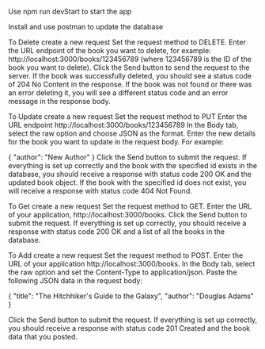 Use npm run devStart to start the app


Install and use postman to update the database

To Delete
create a new request
Set the request method to DELETE.
Enter the URL endpoint of the book you want to delete, for example: http://localhost:3000/books/123456789 (where 123456789 is the ID of the book you want to delete).
Click the Send button to send the request to the server.
If the book was successfully deleted, you should see a status code of 204 No Content in the response. If the book was not found or there was an error deleting it, you will see a different status code and an error message in the response body.

To Update
create a new request
Set the request method to PUT
Enter the URL endpoint http://localhost:3000/books/123456789
In the Body tab, select the raw option and choose JSON as the format.
Enter the new details for the book you want to update in the request body. For example:

{
  "author": "New Author"
}
Click the Send button to submit the request.
If everything is set up correctly and the book with the specified id exists in the database, you should receive a response with status code 200 OK and the updated book object. If the book with the specified id does not exist, you will receive a response with status code 404 Not Found.

To Get
create a new request
Set the request method to GET.
Enter the URL of your application,  http://localhost:3000/books.
Click the Send button to submit the request.
If everything is set up correctly, you should receive a response with status code 200 OK and a list of all the books in the database.


To Add
create a new request
Set the request method to POST.
Enter the URL of your application http://localhost:3000/books.
In the Body tab, select the raw option and set the Content-Type to application/json.
Paste the following JSON data in the request body:

{
  "title": "The Hitchhiker's Guide to the Galaxy",
  "author": "Douglas Adams"
}

Click the Send button to submit the request.
If everything is set up correctly, you should receive a response with status code 201 Created and the book data that you posted.